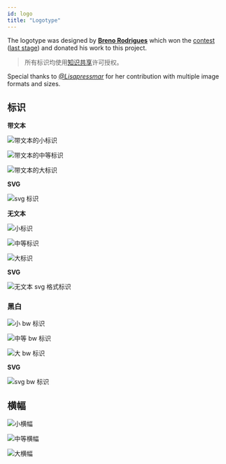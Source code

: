```yaml
---
id: logo
title: "Logotype"
---
```


The logotype was designed by **[Breno Rodrigues](https://github.com/rodriguesbreno)** which won the [contest](https://github.com/verdaccio/verdaccio/issues/237) ([last stage](https://github.com/verdaccio/verdaccio/issues/328)) and donated his work to this project.

> 所有标识均使用[知识共享](https://github.com/verdaccio/verdaccio/blob/master/LICENSE-docs)许可授权。

Special thanks to *[@Lisapressmar](https://github.com/Lisapressmar)* for her contribution with multiple image formats and sizes.

## 标识

**带文本**

![带文本的小标识](assets/logo/symbol/png/logo-small-header-bottom.png)

![带文本的中等标识](assets/logo/symbol/png/logo-small-header-bottom@2x.png)

![带文本的大标识](assets/logo/symbol/png/logo-small-header-bottom@3x.png)

**SVG**

![svg 标识](assets/logo/symbol/svg/logo-small-header-bottom.svg)

**无文本**

![小标识](assets/logo/symbol/png/verdaccio-tiny.png)

![中等标识](assets/logo/symbol/png/verdaccio-tiny@2x.png)

![大标识](assets/logo/symbol/png/verdaccio-tiny@3x.png)

**SVG**

![无文本 svg 格式标识](assets/logo/symbol/svg/verdaccio-tiny.svg)

### 黑白

![小 bw 标识](assets/logo/symbol/png/verdaccio-blackwhite.png)

![中等 bw 标识](assets/logo/symbol/png/verdaccio-blackwhite@2x.png)

![大 bw 标识](assets/logo/symbol/png/verdaccio-blackwhite@3x.png)

**SVG**

![svg bw 标识](assets/logo/symbol/svg/verdaccio-blackwhite.svg)

## 横幅

![小横幅](assets/logo/banner/png/verdaccio-banner.png)

![中等横幅](assets/logo/banner/png/verdaccio-banner@2x.png)

![大横幅](assets/logo/banner/png/verdaccio-banner@3x.png)